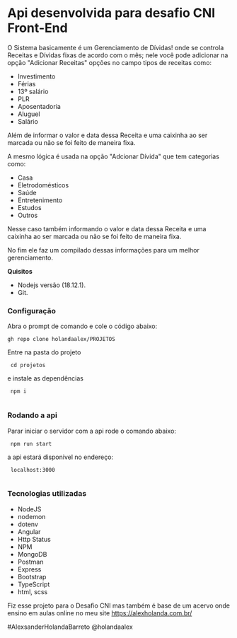 # Api desenvolvida para desafio CNI Front-End

O Sistema basicamente é um Gerenciamento de Dívidas! onde se controla Receitas e Dívidas fixas de acordo com o mês; nele você pode adicionar na opção "Adicionar Receitas" opções no campo tipos de receitas como:

- Investimento
- Férias
- 13º salário
- PLR
- Aposentadoria
- Aluguel
- Salário

Além de informar o valor e data dessa Receita e uma caixinha ao ser marcada ou não se foi feito de maneira fixa.

A mesmo lógica é usada na opção "Adcionar Dívida" que tem categorias como:

- Casa
- Eletrodomésticos
- Saúde
- Entretenimento
- Estudos
- Outros

Nesse caso também informando o valor e data dessa Receita e uma caixinha ao ser marcada ou não se foi feito de maneira fixa.

No fim ele faz um compilado dessas informações para um melhor gerenciamento.



**Quisitos**
- Nodejs versão (18.12.1).
- Git.

### Configuração
 Abra o prompt de comando e cole o código abaixo:
 
 ```
 gh repo clone holandaalex/PROJETOS
 
```

Entre na pasta do projeto

```
 cd projetos
```

e instale as dependências

```
 npm i
 
```

### Rodando a api
Parar iniciar o servidor com a api rode o comando abaixo:

```
 npm run start
```

a api estará disponivel no endereço:

```
 localhost:3000
 
```


### Tecnologias utilizadas

- NodeJS
- nodemon
- dotenv
- Angular
- Http Status
- NPM
- MongoDB
- Postman
- Express
- Bootstrap
- TypeScript
- html, scss



Fiz esse projeto para o Desafio CNI mas também é base de um acervo onde ensino em aulas online no meu site
https://alexholanda.com.br/ 

#AlexsanderHolandaBarreto
@holandaalex